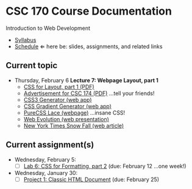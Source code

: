 # CSC 170 Course Documentation
Introduction to Web Development

- [Syllabus](syllabus.md)
- [Schedule](schedule.md)   &lArr; here be: slides, assignments, and related links

## Current topic

- Thursday, February 6 **Lecture 7: Webpage Layout, part 1**
  - [CSS for Layout, part 1 (PDF)](07-web-layout1/css-for-layout1.pdf)
  - [Advertisement for CSC 174 (PDF)](07-web-layout1/summer-web-cluster-flyer.pdf) ...tell your friends!
  - [CSS3 Generator (web app)](http://css3generator.com/)
  - [CSS Gradient Generator (web app)](https://www.colorzilla.com/gradient-editor/)
  - [PureCSS Lace (webpage)](https://diana-adrianne.com/purecss-lace/) ...insane CSS!
  - [Web Evolution (web presentation)](http://fabianburghardt.de/webolution/)
  - [New York Times Snow Fall (web article)](http://www.nytimes.com/projects/2012/snow-fall/index.html#/?part=tunnel-creek)

## Current assignment(s)

- Wednesday, February 5:
  - [ ] [Lab 6: CSS for Formatting, part 2](lab06-css-for-formatting2/instructions.md) (due: February 12 ...one week!)

- Wednesday, January 30:
  - [ ] [Project 1: Classic HTML Document](project01-classic-html-document/instructions.md) (due: February 25)
